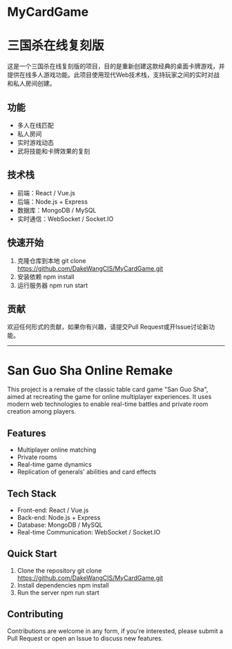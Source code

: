 # MyCardGame

# 三国杀在线复刻版
这是一个三国杀在线复刻版的项目，目的是重新创建这款经典的桌面卡牌游戏，并提供在线多人游戏功能。此项目使用现代Web技术栈，支持玩家之间的实时对战和私人房间创建。

## 功能
- 多人在线匹配
- 私人房间
- 实时游戏动态
- 武将技能和卡牌效果的复刻

## 技术栈
- 前端：React / Vue.js
- 后端：Node.js + Express
- 数据库：MongoDB / MySQL
- 实时通信：WebSocket / Socket.IO

## 快速开始
1. 克隆仓库到本地
   git clone https://github.com/DakeWangCIS/MyCardGame.git
2. 安装依赖
    npm install
3. 运行服务器
    npm run start


## 贡献
欢迎任何形式的贡献，如果你有兴趣，请提交Pull Request或开Issue讨论新功能。

---

# San Guo Sha Online Remake
This project is a remake of the classic table card game "San Guo Sha", aimed at recreating the game for online multiplayer experiences. It uses modern web technologies to enable real-time battles and private room creation among players.

## Features
- Multiplayer online matching
- Private rooms
- Real-time game dynamics
- Replication of generals' abilities and card effects

## Tech Stack
- Front-end: React / Vue.js
- Back-end: Node.js + Express
- Database: MongoDB / MySQL
- Real-time Communication: WebSocket / Socket.IO

## Quick Start
1. Clone the repository
   git clone https://github.com/DakeWangCIS/MyCardGame.git
2. Install dependencies
    npm install
3. Run the server
    npm run start

## Contributing
Contributions are welcome in any form, if you're interested, please submit a Pull Request or open an Issue to discuss new features.
